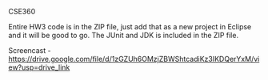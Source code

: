 CSE360

Entire HW3 code is in the ZIP file, just add that as a new project in Eclipse and it will be good to go.
The JUnit and JDK is included in the ZIP file.

Screencast - https://drive.google.com/file/d/1zGZUh6OMzjZBWShtcadiKz3IKDQerYxM/view?usp=drive_link
